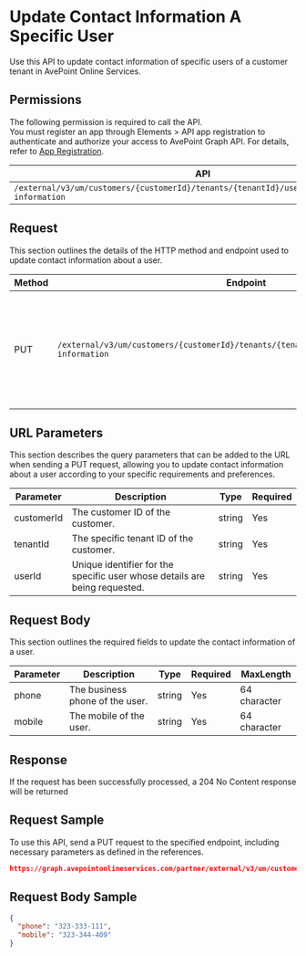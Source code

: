 # Update Contact Information A Specific User

Use this API to update contact information of specific users of a customer tenant in AvePoint Online Services. 

## Permissions

The following permission is required to call the API.  
You must register an app through Elements > API app registration to authenticate and authorize your access to AvePoint Graph API. For details, refer to [App Registration](https://cdn.avepoint.com/assets/apelements-webhelp/avepoint-elements-for-partners/index.htm#!Documents/appregistration.htm).

| API | Permission  |
|-----------|--------|
| `/external/v3/um/customers/{customerId}/tenants/{tenantId}/users/{userId}/contact-information`|partner.um.user.readwrite.all|  

## Request

This section outlines the details of the HTTP method and endpoint used to update contact information about a user.

| Method | Endpoint | Description |
|-----------|--------|------------|
| PUT | `/external/v3/um/customers/{customerId}/tenants/{tenantId}/users/{userId}/contact-information` | Update contact information about a user of a customer tenant in AvePoint Online Services.|

## URL Parameters

This section describes the query parameters that can be added to the URL when sending a PUT request, allowing you to update contact information about a user according to your specific requirements and preferences.

| Parameter | Description | Type | Required |
| --- | --- | --- |---|
| customerId | The customer ID of the customer. | string | Yes |
| tenantId | The specific tenant ID of the customer. | string | Yes |
| userId | Unique identifier for the specific user whose details are being requested. | string | Yes |

## Request Body

This section outlines the required fields to update the contact information of a user.

| Parameter | Description | Type | Required | MaxLength
| --- | --- | --- | --- | ---|
| phone | The business phone of the user. | string | Yes | 64 character |
| mobile | The mobile of the user. | string | Yes | 64 character|

## Response

If the request has been successfully processed, a 204 No Content response will be returned

## Request Sample

To use this API, send a PUT request to the specified endpoint, including necessary parameters as defined in the references. 

```json
https://graph.avepointonlineservices.com/partner/external/v3/um/customers/966f35cc-61f4-4070-819c-25cdbcf82a07/tenants/0c7715b3-bc2f-4c4c-a8a0-f3634dcfacec/users/7c18fd6f-fb26-4353-8dbd-5725fa9edc3f/contact-information
```
## Request Body Sample

```json
{
  "phone": "323-333-111",
  "mobile": "323-344-409"
}
```